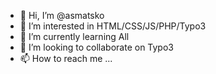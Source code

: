 - 👋 Hi, I’m @asmatsko
- 👀 I’m interested in HTML/CSS/JS/PHP/Typo3
- 🌱 I’m currently learning All
- 💞️ I’m looking to collaborate on Typo3
- 📫 How to reach me ...

<!---
asmatsko/asmatsko is a ✨ special ✨ repository because its `README.md` (this file) appears on your GitHub profile.
You can click the Preview link to take a look at your changes.
--->
